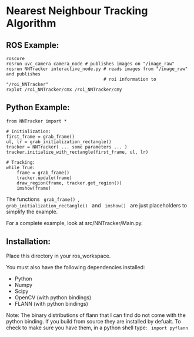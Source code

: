 Nearest Neighbour Tracking Algorithm
====================================

ROS Example:
------------

    roscore
    rosrun uvc_camera camera_node # publishes images on "/image_raw"
    rosrun NNTracker interactive_node.py # reads images from "/image_raw" and publishes 
                                         # roi information to "/roi_NNTracker"
    rxplot /roi_NNTracker/cmx /roi_NNTracker/cmy

Python Example:
---------------
    from NNTracker import *
    
    # Initialization:
    first_frame = grab_frame()
	ul, lr = grab_initialization_rectangle()
    tracker = NNTracker( ... some parameters ... )
    tracker.initialize_with_rectangle(first_frame, ul, lr)

	# Tracking:
    while True:
        frame = grab_frame()
        tracker.update(frame)
        draw_region(frame, tracker.get_region())
        imshow(frame)

The functions <code> grab_frame() </code>, <code>
grab_initialization_rectangle() </code> and <code> imshow() </code> are
just placeholders to simplify the example.

For a complete example, look at src/NNTracker/Main.py.

Installation:
-------------

Place this directory in your ros_workspace. 

You must also have the following dependencies installed:

- Python
- Numpy
- Scipy
- OpenCV (with python bindings)
- FLANN (with python bindings)

Note: The binary distributions of flann that I can find do not come
with the python binding. If you build from source they are installed
by defualt. To check to make sure you have them, in a python shell
type: <code> import pyflann </code>
